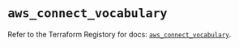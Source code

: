 # `aws_connect_vocabulary`

Refer to the Terraform Registory for docs: [`aws_connect_vocabulary`](https://registry.terraform.io/providers/hashicorp/aws/5.19.0/docs/resources/connect_vocabulary).
